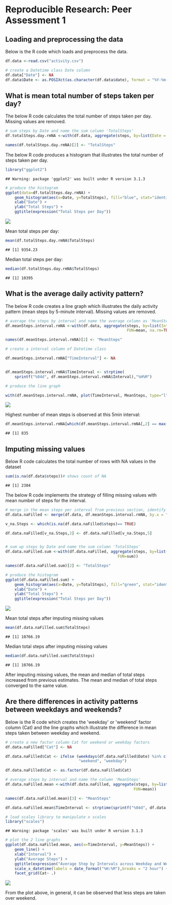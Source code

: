 # Reproducible Research: Peer Assessment 1


## Loading and preprocessing the data

Below is the R code which loads and preprocess the data.


```r
df.data <-read.csv("activity.csv")

# create a Datetime class Date column 
df.data["Date"] <- NA
df.data$Date <- as.POSIXct(as.character(df.data$date), format = "%Y-%m-%d")
```

## What is mean total number of steps taken per day?

The below R code calculates the total number of steps taken per day. Missing values are removed.


```r
# sum steps by Date and name the sum column 'TotalSteps' 
df.totalSteps.day.rmNA <-with(df.data, aggregate(steps, by=list(Date = Date), FUN=sum, na.rm=TRUE))

names(df.totalSteps.day.rmNA)[2] <- "TotalSteps"
```

The below R code produces a histogram that illustrates the total number of steps taken per day.


```r
library("ggplot2")
```

```
## Warning: package 'ggplot2' was built under R version 3.1.3
```

```r
# produce the histogram
ggplot(data=df.totalSteps.day.rmNA) + 
    geom_histogram(aes(x=Date, y=TotalSteps), fill="blue", stat="identity")+
    xlab("Date") +
    ylab("Total Steps") +
    ggtitle(expression("Total Steps per Day")) 
```

![](figure/unnamed-chunk-3-1.png) 

Mean total steps per day:


```r
mean(df.totalSteps.day.rmNA$TotalSteps)
```

```
## [1] 9354.23
```

Median total steps per day:


```r
median(df.totalSteps.day.rmNA$TotalSteps)
```

```
## [1] 10395
```
## What is the average daily activity pattern?

The below R code creates a line graph which illustrates the daily activity pattern (mean steps by 5-minute interval). Missing values are removed.


```r
# average the steps by interval and name the average column as 'MeanSteps'
df.meanSteps.interval.rmNA <-with(df.data, aggregate(steps, by=list(Interval = interval), 
                                                     FUN=mean, na.rm=TRUE))

names(df.meanSteps.interval.rmNA)[2] <- "MeanSteps"

# create a interval column of Datetime class

df.meanSteps.interval.rmNA["TimeInterval"] <- NA


df.meanSteps.interval.rmNA$TimeInterval <- strptime(
    sprintf("%04d", df.meanSteps.interval.rmNA$Interval),"%H%M")

# produce the line graph

with(df.meanSteps.interval.rmNA, plot(TimeInterval, MeanSteps, type="l", ylab=expression("Average steps across all days"),xlab="Interval", main = expression("Average Steps by Interval")))
```

![](figure/unnamed-chunk-6-1.png) 

Highest number of mean steps is observed at this 5min interval:


```r
df.meanSteps.interval.rmNA[which(df.meanSteps.interval.rmNA[,2] == max(df.meanSteps.interval.rmNA$MeanSteps)),1]
```

```
## [1] 835
```


## Imputing missing values

Below R code calculates the total number of rows with NA values in the dataset


```r
sum(is.na(df.data$steps))# shows count of NA
```

```
## [1] 2304
```


The below R code implements the strategy of filling missing values with mean number of steps for the interval.


```r
# merge in the mean steps per interval from previous section, identify position of NAs and replace NAs with means steps
df.data.naFilled <- merge(df.data, df.meanSteps.interval.rmNA, by.x = "interval", by.y="Interval" )

v_na.Steps <- which(is.na(df.data.naFilled$steps)== TRUE)

df.data.naFilled[v_na.Steps,2] <- df.data.naFilled[v_na.Steps,5]


# sum up steps by Date and name the sum column 'TotalSteps'
df.data.naFilled.sum <-with(df.data.naFilled, aggregate(steps, by=list(Date = Date), 
                                                 FUN=sum))

names(df.data.naFilled.sum)[2] <- "TotalSteps"

# produce the histogram
ggplot(df.data.naFilled.sum) + 
    geom_histogram(aes(x=Date, y=TotalSteps), fill="green", stat="identity")+
    xlab("Date") +
    ylab("Total Steps") +
    ggtitle(expression("Total Steps per Day")) 
```

![](figure/unnamed-chunk-9-1.png) 

Mean total steps after imputing missing values

```r
mean(df.data.naFilled.sum$TotalSteps)
```

```
## [1] 10766.19
```


Median total steps after imputing missing values

```r
median(df.data.naFilled.sum$TotalSteps)
```

```
## [1] 10766.19
```


After imputing missing values, the mean and median of total steps increased from previous estimates. The mean and median of total steps converged to the same value.

## Are there differences in activity patterns between weekdays and weekends?

Below is the R code which creates the 'weekday' or 'weekend' factor column  (Cat) and the line graphs which illustrate the difference in mean steps taken between weekday and weekend.


```r
# create a new factor column Cat for weekend or weekday factors
df.data.naFilled["Cat"] <- NA

df.data.naFilled$Cat <- ifelse (weekdays(df.data.naFilled$Date) %in% c("Saturday", "Sunday"), 
                                "weekend", "weekday")

df.data.naFilled$Cat <- as.factor(df.data.naFilled$Cat)

# average steps by interval and name the column 'MeanSteps'
df.data.naFilled.mean <-with(df.data.naFilled, aggregate(steps, by=list(TimeInterval = interval, Cat = Cat), 
                                                        FUN=mean))

names(df.data.naFilled.mean)[3] <- "MeanSteps"

df.data.naFilled.mean$TimeInterval <- strptime(sprintf("%04d", df.data.naFilled.mean$TimeInterval), "%H%M")

# load scales library to manipulate x scales
library("scales")
```

```
## Warning: package 'scales' was built under R version 3.1.3
```

```r
# plot the 2 line graphs
ggplot(df.data.naFilled.mean, aes(x=TimeInterval, y=MeanSteps)) +
    geom_line() +
    xlab("Interval") +
    ylab("Average Steps") +
    ggtitle(expression("Average Step by Intervals across Weekday and Weekend")) + 
    scale_x_datetime(labels = date_format("%H:%M"),breaks = "2 hour") +
    facet_grid(Cat~ .)
```

![](figure/unnamed-chunk-12-1.png) 

From the plot above, in general, it can be observed that less steps are taken over weekend. 
